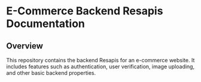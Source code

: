 
# E-Commerce Backend Resapis Documentation

## Overview

This repository contains the backend Resapis for an e-commerce website. It includes features such as authentication, user verification, image uploading, and other basic backend properties.
